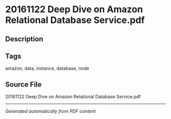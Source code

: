 # 20161122 Deep Dive on Amazon Relational Database Service.pdf

## Description

## Tags
amazon, data, instance, database, node

## Source File
20161122 Deep Dive on Amazon Relational Database Service.pdf

---
*Generated automatically from PDF content*
